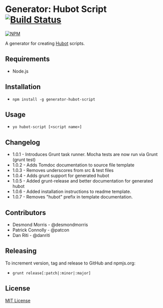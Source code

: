 # Generator: Hubot Script [![Build Status](https://secure.travis-ci.org/desmondmorris/generator-hubot-script.png?branch=master)](https://travis-ci.org/desmondmorris/generator-hubot-script)

[![NPM](https://nodei.co/npm/generator-hubot-script.png)](https://nodei.co/npm/generator-hubot-script/)

A generator for creating [Hubot](http://hubot.github.com) scripts.

## Requirements
- Node.js

## Installation
- `npm install -g generator-hubot-script`

## Usage
- `yo hubot-script [<script name>]`

## Changelog
- 1.0.1 - Introduces Grunt task runner.  Mocha tests are now run via Grunt (grunt test)
- 1.0.2 - Adds Tomdoc documentation to source file template
- 1.0.3 - Removes underscores from src & test files
- 1.0.4 - Adds grunt support for generated hubot
- 1.0.5 - Added grunt-release and better documentation for generated hubot
- 1.0.6 - Added installation instructions to readme template.
- 1.0.7 - Removes "hubot" prefix in template documentation.

## Contributors
- Desmond Morris - @desmondmorris
- Patrick Connolly - @patcon
- Dan Riti - @danriti

## Releasing

To increment version, tag and release to GitHub and npmjs.org:

- `grunt release[:patch|:minor|:major]`

## License

[MIT License](http://en.wikipedia.org/wiki/MIT_License)

